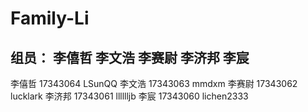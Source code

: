 # Family-Li

## 组员： 李僖哲 李文浩 李赛尉 李济邦 李宸

李僖哲 17343064 LSunQQ
李文浩 17343063 mmdxm
李赛尉 17343062 lucklark
李济邦 17343061 lllllljb
李宸 17343060 lichen2333
